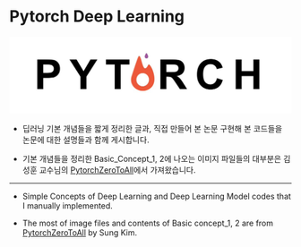 # Pytorch Deep Learning

<img src="./img/logo.jpg" width="800">

* 딥러닝 기본 개념들을 짧게 정리한 글과, 직접 만들어 본 논문 구현해 본 코드들을 논문에 대한 설명들과 함께 게시합니다.

* 기본 개념들을 정리한 Basic_Concept_1, 2에 나오는 이미지 파일들의 대부분은 김성훈 교수님의 [PytorchZeroToAll]에서 가져왔습니다. 

<hr>

* Simple Concepts of Deep Learning and Deep Learning Model codes that I manually implemented.

* The most of image files and contents of Basic concept_1, 2 are from [PytorchZeroToAll] by Sung Kim.

[PytorchZeroToAll]:https://www.youtube.com/playlist?list=PLlMkM4tgfjnJ3I-dbhO9JTw7gNty6o_2m&disable_polymer=true
